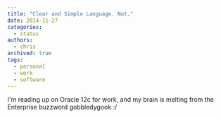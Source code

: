 ```yaml
---
title: "Clear and Simple Language. Not."
date: 2014-11-27
categories:
  - status
authors:
  - chris
archived: true
tags:
  - personal
  - work
  - software
---
```


I'm reading up on Oracle 12c for work, and my brain is melting from the Enterprise buzzword gobbledygook :/
